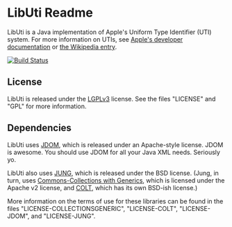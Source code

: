 LibUti Readme
=============

LibUti is a Java implementation of Apple's Uniform Type Identifier (UTI) system. For more information on UTIs, see [Apple's developer documentation](http://developer.apple.com/mac/library/documentation/FileManagement/Conceptual/understanding_utis/) or [the Wikipedia entry](http://en.wikipedia.org/wiki/Uniform_Type_Identifier).

[![Build Status](https://travis-ci.org/psexton/LibUti.svg?branch=master)](https://travis-ci.org/psexton/LibUti)

License
-------

LibUti is released under the [LGPLv3](https://www.gnu.org/licenses/lgpl.html) license. See the files "LICENSE" and "GPL" for more information.

Dependencies
------------

LibUti uses [JDOM](http://www.jdom.org), which is released under an Apache-style license. JDOM is awesome. You should use JDOM for all your Java XML needs. Seriously yo.

LibUti also uses [JUNG](http://jung.sourceforge.net), which is released under the BSD license. (Jung, in turn, uses [Commons-Collections with Generics](http://collections.sourceforge.net), which is licensed under the Apache v2 license, and [COLT](http://acs.lbl.gov/software/colt), which has its own BSD-ish license.)

More information on the terms of use for these libraries can be found in the files "LICENSE-COLLECTIONSGENERIC", "LICENSE-COLT", "LICENSE-JDOM", and "LICENSE-JUNG".
